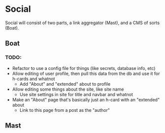 # Social 

Social will consist of two parts, a link aggregator (Mast), and a CMS of sorts
(Boat).

## Boat 

### TODO:

- Refactor to use a config file for things (like secrets, database info, etc)
- Allow editing of user profile, then pull this data from the db and use it for
    h-cards and whatnot
    - Add "About" and "extended" about to profile
- Allow editing some things about the site, like site name 
    - Use site settings in site for title and navbar and whatnot
- Make an "About" page that's basically just an h-card with an "extended" about
    - Link to this page from a post as the "author"

## Mast
